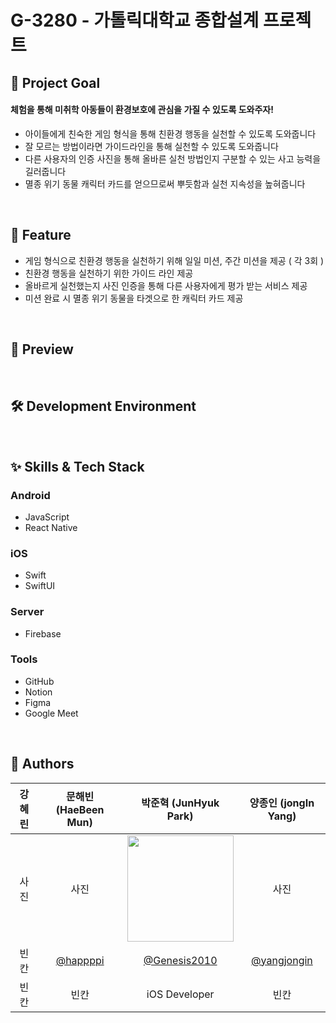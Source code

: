# G-3280 - 가톨릭대학교 종합설계 프로젝트

## 🎯 Project Goal
#### 체험을 통해 미취학 아동들이 환경보호에 관심을 가질 수 있도록 도와주자!
- 아이들에게 친숙한 게임 형식을 통해 친환경 행동을 실천할 수 있도록 도와줍니다 
- 잘 모르는 방법이라면 가이드라인을 통해 실천할 수 있도록 도와줍니다
- 다른 사용자의 인증 사진을 통해 올바른 실천 방법인지 구분할 수 있는 사고 능력을 길러줍니다
- 멸종 위기 동물 캐릭터 카드를 얻으므로써 뿌듯함과 실천 지속성을 높혀줍니다

<br>

## 📌 Feature
- 게임 형식으로 친환경 행동을 실천하기 위해 일일 미션, 주간 미션을 제공 ( 각 3회 )
- 친환경 행동을 실천하기 위한 가이드 라인 제공
- 올바르게 실천했는지 사진 인증을 통해 다른 사용자에게 평가 받는 서비스 제공
- 미션 완료 시 멸종 위기 동물을 타겟으로 한 캐릭터 카드 제공 


<br>

## 📱 Preview

<br>

## 🛠️ Development Environment 

<br>

## ✨ Skills & Tech Stack

### Android
- JavaScript
- React Native

### iOS 
- Swift
- SwiftUI

### Server
- Firebase

### Tools
- GitHub
- Notion
- Figma
- Google Meet

<br>

## 👥 Authors
|강혜린|문해빈 (HaeBeen Mun)|박준혁 (JunHyuk Park)|양종인 (jongIn Yang)|
|:---:|:---:|:---:|:---:|
|사진|사진|<img src="https://user-images.githubusercontent.com/45564605/235332911-4b064fac-7caf-4835-b21c-4d11e94b90db.png" width="170" height="170"/>|사진|
|빈칸|[@happppi](https://github.com/hhbb0081)|[@Genesis2010](https://github.com/Genesis2010)|[@yangjongin](https://github.com/yangjongin)|
|빈칸|빈칸|iOS Developer|빈칸|

